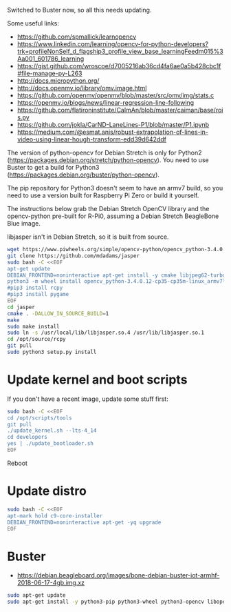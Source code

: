 Switched to Buster now, so all this needs updating.

Some useful links:
* https://github.com/spmallick/learnopencv
* https://www.linkedin.com/learning/opencv-for-python-developers?trk=profileNonSelf_d_flagship3_profile_view_base_learningFeedm015%3Aa001_601786_learning
* https://gist.github.com/wroscoe/d7005216ab36cd4fa6ae0a5b428cbc1f#file-manage-py-L263
* http://docs.micropython.org/
* http://docs.openmv.io/library/omv.image.html
* https://github.com/openmv/openmv/blob/master/src/omv/img/stats.c
* https://openmv.io/blogs/news/linear-regression-line-following
* https://github.com/flatironinstitute/CaImAn/blob/master/caiman/base/rois.py
* https://github.com/jokla/CarND-LaneLines-P1/blob/master/P1.ipynb
* https://medium.com/@esmat.anis/robust-extrapolation-of-lines-in-video-using-linear-hough-transform-edd39d642ddf

The version of python-opencv for Debian Stretch is only for Python2 (https://packages.debian.org/stretch/python-opencv). You need to use Buster to get a build for Python3 (https://packages.debian.org/buster/python-opencv).

The pip repository for Python3 doesn't seem to have an armv7 build, so you need to use a version built for Raspberry Pi Zero or build it yourself.

The instructions below grab the Debian Stretch OpenCV library and the opencv-python pre-built for R-Pi0, assuming a Debian Stretch BeagleBone Blue image.

libjasper isn't in Debian Stretch, so it is built from source.

```sh
wget https://www.piwheels.org/simple/opencv-python/opencv_python-3.4.0.12-cp35-cp35m-linux_armv7l.whl#sha256=ff66665ddaa44d9a3a5271f4169ae865cdc3de897771dcc898053e8041fd2296
git clone https://github.com/mdadams/jasper
sudo bash -C <<EOF
apt-get update
DEBIAN_FRONTEND=noninteractive apt-get install -y cmake libjpeg62-turbo libtiff5 libpng16-16 libavcodec57 libavformat57 libswscale4 libv4l-0 libxvidcore4 libx264-148 libgtk2.0-bin libatlas3-base libwebp6 libopencv-dev libgstreamer1.0-0 libqtgui4 libqt4-test roboticscape python3 python3-pip python3-wheel xterm xauth libsdl1.2-dev
python3 -m wheel install opencv_python-3.4.0.12-cp35-cp35m-linux_armv7l.whl
#pip3 install rcpy
#pip3 install pygame
EOF
cd jasper
cmake . -DALLOW_IN_SOURCE_BUILD=1
make
sudo make install
sudo ln -s /usr/local/lib/libjasper.so.4 /usr/lib/libjasper.so.1
cd /opt/source/rcpy
git pull
sudo python3 setup.py install
```

# Update kernel and boot scripts

If you don't have a recent image, update some stuff first:

```sh
sudo bash -C <<EOF
cd /opt/scripts/tools
git pull
./update_kernel.sh --lts-4_14
cd developers
yes | ./update_bootloader.sh
EOF
```

Reboot

# Update distro

```sh
sudo bash -C <<EOF
apt-mark hold c9-core-installer
DEBIAN_FRONTEND=noninteractive apt-get -yq upgrade
EOF
```

# Buster

* https://debian.beagleboard.org/images/bone-debian-buster-iot-armhf-2018-06-17-4gb.img.xz

```sh
sudo apt-get update
sudo apt-get install -y python3-pip python3-wheel python3-opencv libopencv-dev
```